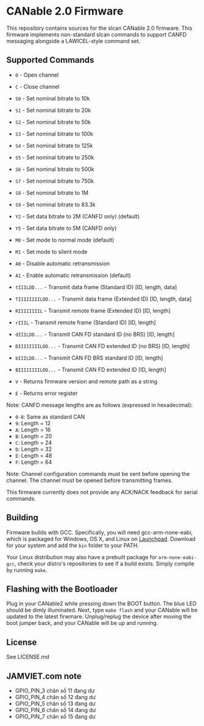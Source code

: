 # CANable 2.0 Firmware

This repository contains sources for the slcan CANable 2.0 firmware. This firmware implements non-standard slcan commands to support CANFD messaging alongside a LAWICEL-style command set.

## Supported Commands

- `O` - Open channel 
- `C` - Close channel 
- `S0` - Set nominal bitrate to 10k
- `S1` - Set nominal bitrate to 20k
- `S2` - Set nominal bitrate to 50k
- `S3` - Set nominal bitrate to 100k
- `S4` - Set nominal bitrate to 125k
- `S5` - Set nominal bitrate to 250k
- `S6` - Set nominal bitrate to 500k
- `S7` - Set nominal bitrate to 750k
- `S8` - Set nominal bitrate to 1M
- `S9` - Set nominal bitrate to 83.3k
- `Y2` - Set data bitrate to 2M (CANFD only) (default)
- `Y5` - Set data bitrate to 5M (CANFD only)
- `M0` - Set mode to normal mode (default)
- `M1` - Set mode to silent mode
- `A0` - Disable automatic retransmission 
- `A1` - Enable automatic retransmission (default)
- `tIIILDD...` - Transmit data frame (Standard ID) [ID, length, data]
- `TIIIIIIIILDD...` - Transmit data frame (Extended ID) [ID, length, data]
- `RIIIIIIIIL` - Transmit remote frame (Extended ID) [ID, length]
- `rIIIL` - Transmit remote frame (Standard ID) [ID, length]
- `dIIILDD...` - Transmit CAN FD standard ID (no BRS) [ID, length]
- `DIIIIIIIILDD...` - Transmit CAN FD extended ID (no BRS) [ID, length]
- `bIIILDD...` - Transmit CAN FD BRS standard ID [ID, length]
- `BIIIIIIIILDD...` - Transmit CAN FD extended ID [ID, length]

- `V` - Returns firmware version and remote path as a string
- `E` - Returns error register

Note: CANFD message lengths are as follows (expressed in hexadecimal):
- `0-8`: Same as standard CAN
- `9`: Length = 12
- `A`: Length = 16
- `B`: Length = 20
- `C`: Length = 24
- `D`: Length = 32
- `E`: Length = 48
- `F`: Length = 64

Note: Channel configuration commands must be sent before opening the channel. The channel must be opened before transmitting frames.

This firmware currently does not provide any ACK/NACK feedback for serial commands.

## Building

Firmware builds with GCC. Specifically, you will need gcc-arm-none-eabi, which
is packaged for Windows, OS X, and Linux on
[Launchpad](https://launchpad.net/gcc-arm-embedded/+download). Download for your
system and add the `bin` folder to your PATH.

Your Linux distribution may also have a prebuilt package for `arm-none-eabi-gcc`, check your distro's repositories to see if a build exists. Simply compile by running `make`. 

## Flashing with the Bootloader

Plug in your CANable2 while pressing down the BOOT button. The blue LED should be dimly illuminated. Next, type `make flash` and your CANable will be updated to the latest firwmare. Unplug/replug the device after moving the boot jumper back, and your CANable will be up and running.


## License

See LICENSE.md



## JAMVIET.com note

- GPIO_PIN_3 chân số 11 đang dư
- GPIO_PIN_4 chân số 12 đang dư
- GPIO_PIN_5 chân số 13 đang dư
- GPIO_PIN_6 chân số 14 đang dư
- GPIO_PIN_7 chân số 15 đang dư
